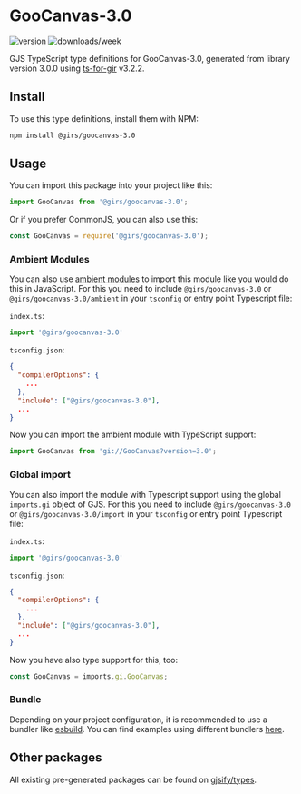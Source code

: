 
# GooCanvas-3.0

![version](https://img.shields.io/npm/v/@girs/goocanvas-3.0)
![downloads/week](https://img.shields.io/npm/dw/@girs/goocanvas-3.0)


GJS TypeScript type definitions for GooCanvas-3.0, generated from library version 3.0.0 using [ts-for-gir](https://github.com/gjsify/ts-for-gir) v3.2.2.


## Install

To use this type definitions, install them with NPM:
```bash
npm install @girs/goocanvas-3.0
```

## Usage

You can import this package into your project like this:
```ts
import GooCanvas from '@girs/goocanvas-3.0';
```

Or if you prefer CommonJS, you can also use this:
```ts
const GooCanvas = require('@girs/goocanvas-3.0');
```

### Ambient Modules

You can also use [ambient modules](https://github.com/gjsify/ts-for-gir/tree/main/packages/cli#ambient-modules) to import this module like you would do this in JavaScript.
For this you need to include `@girs/goocanvas-3.0` or `@girs/goocanvas-3.0/ambient` in your `tsconfig` or entry point Typescript file:

`index.ts`:
```ts
import '@girs/goocanvas-3.0'
```

`tsconfig.json`:
```json
{
  "compilerOptions": {
    ...
  },
  "include": ["@girs/goocanvas-3.0"],
  ...
}
```

Now you can import the ambient module with TypeScript support: 

```ts
import GooCanvas from 'gi://GooCanvas?version=3.0';
```

### Global import

You can also import the module with Typescript support using the global `imports.gi` object of GJS.
For this you need to include `@girs/goocanvas-3.0` or `@girs/goocanvas-3.0/import` in your `tsconfig` or entry point Typescript file:

`index.ts`:
```ts
import '@girs/goocanvas-3.0'
```

`tsconfig.json`:
```json
{
  "compilerOptions": {
    ...
  },
  "include": ["@girs/goocanvas-3.0"],
  ...
}
```

Now you have also type support for this, too:

```ts
const GooCanvas = imports.gi.GooCanvas;
```

### Bundle

Depending on your project configuration, it is recommended to use a bundler like [esbuild](https://esbuild.github.io/). You can find examples using different bundlers [here](https://github.com/gjsify/ts-for-gir/tree/main/examples).

## Other packages

All existing pre-generated packages can be found on [gjsify/types](https://github.com/gjsify/types).

